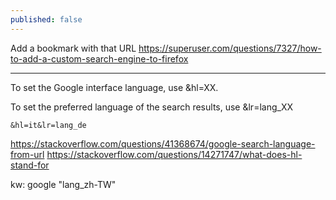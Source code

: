 ```yaml
---
published: false
---
```

Add a bookmark with that URL
  https://superuser.com/questions/7327/how-to-add-a-custom-search-engine-to-firefox
  
---

To set the Google interface language, use &hl=XX.

To set the preferred language of the search results, use &lr=lang_XX

`&hl=it&lr=lang_de`

  https://stackoverflow.com/questions/41368674/google-search-language-from-url
  https://stackoverflow.com/questions/14271747/what-does-hl-stand-for
  
kw: google "lang_zh-TW"